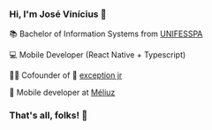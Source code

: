 ### Hi, I'm José Vinícius 👋

📚 Bachelor of Information Systems from [UNIFESSPA](https://www.unifesspa.edu.br/)

💻 Mobile Developer (React Native + Typescript)

🦸‍♂️ Cofounder of 🦎 [exception jr](https://exceptionjr.com.br)

📱 Mobile developer at [Méliuz](https://www.meliuz.com.br/)

<!--
### O que eu estou estudando no momento

 📝 Atualmente sou aluno do Bootcamp GoStack da Rocketseat onde estou aprendendo:

 - Desenvolvimento [frontend](https://github.com/saraivavini/gobarber-frontend) com React Js;
 - Desenvolvimento [backend](https://github.com/saraivavini/gobarber-backend) com Node js;
 - Desenvolvimento [mobile](https://github.com/saraivavini/gobarber-mobile) com React Native;
 - Padrões de projeto e arquitetura de software;
 - Princípios SOLID;
-->

<!-- 
🔍 Atualmente em busca de freelas em que eu possa colaborar como desenvolvedor fullstack.
-->

### That's all, folks! 🤙


<!--
**jbsaraiva/jbsaraiva** is a ✨ _special_ ✨ repository because its `README.md` (this file) appears on your GitHub profile.

Here are some ideas to get you started:

- 🔭 I’m currently working on ...
- 🌱 I’m currently learning ...
- 👯 I’m looking to collaborate on ...
- 🤔 I’m looking for help with ...
- 💬 Ask me about ...
- 📫 How to reach me: ...
- 😄 Pronouns: ...
- ⚡ Fun fact: ...
-->



